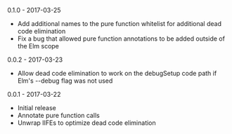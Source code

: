 0.1.0 - 2017-03-25

- Add additional names to the pure function whitelist for additional dead code elimination
- Fix a bug that allowed pure function annotations to be added outside of the Elm scope


0.0.2 - 2017-03-23

- Allow dead code elimination to work on the debugSetup code path if Elm's --debug flag was not used


0.0.1 - 2017-03-22

- Initial release
- Annotate pure function calls
- Unwrap IIFEs to optimize dead code elimination
